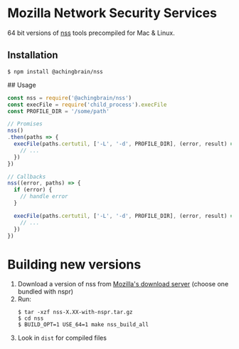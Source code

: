 # Mozilla Network Security Services

64 bit versions of [nss](https://developer.mozilla.org/en-US/docs/Mozilla/Projects/NSS) tools precompiled for Mac & Linux.

## Installation

```
$ npm install @achingbrain/nss
```

## Usage

```javascript
const nss = require('@achingbrain/nss')
const execFile = require('child_process').execFile
const PROFILE_DIR = '/some/path'

// Promises
nss()
.then(paths => {
  execFile(paths.certutil, ['-L', '-d', PROFILE_DIR], (error, result) => {
    // ...
  })
})

// Callbacks
nss((error, paths) => {
  if (error) {
    // handle error
  }

  execFile(paths.certutil, ['-L', '-d', PROFILE_DIR], (error, result) => {
    // ...
  })
})
```

# Building new versions

  1. Download a version of nss from [Mozilla's download server](https://ftp.mozilla.org/pub/mozilla.org/security/nss/releases/) (choose one bundled with nspr)
  2. Run:
        ```
        $ tar -xzf nss-X.XX-with-nspr.tar.gz
        $ cd nss
        $ BUILD_OPT=1 USE_64=1 make nss_build_all
        ```
  3. Look in `dist` for compiled files
